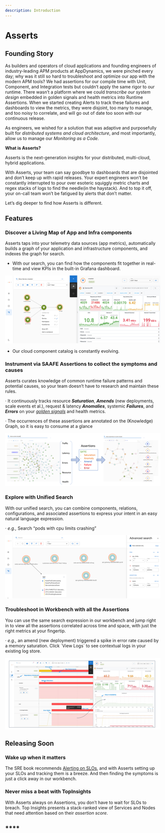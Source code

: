 ```yaml
---
description: Introduction
---
```


# Asserts

## **Founding Story**

As builders and operators of cloud applications and founding engineers of industry-leading APM products at AppDynamics, we were pinched every day; why was it still so hard to troubleshoot and optimize our app with the modern APM tools? We had assertions for our compile time with Unit, Component, and Integration tests but couldn’t apply the same rigor to our runtime. There wasn’t a platform where we could _transcribe our system design_ embedded in golden signals and health metrics into Runtime Assertions. When we started creating Alerts to track these failures and dashboards to view the metrics, they were disjoint, too many to manage, and too noisy to correlate, and will go out of date too soon with our continuous release.

As engineers, we wished for a solution that was adaptive and purposefully built for _distributed systems and cloud architecture_, and most importantly, allow us to manage our _Monitoring as a Code_.

**What is Asserts?**

Asserts is the next-generation insights for your distributed, multi-cloud, hybrid applications.

With Asserts, your team can say goodbye to dashboards that are disjointed and don’t keep up with rapid releases. Your expert engineers won’t be constantly interrupted to pour over esoteric squiggly metric charts and regex stacks of logs to find the needle\(in the haystack\). And to top it off, your on-call team won’t be fatigued by alerts that don’t matter.

Let’s dig deeper to find how Asserts is different.

## **Features**

### **Discover a Living Map of App and Infra components**

Asserts taps into your telemetry data sources \(app metrics\), automatically builds a graph of your application and infrastructure components, and indexes the graph for search.

* With our search, you can find how the components fit together in real-time and view KPIs in the built-in Grafana dashboard.

![](.gitbook/assets/0.png)

* Our cloud component catalog is constantly evolving.

### Instrument **via SAAFE Assertions to collect the symptoms and causes**

Asserts curates knowledge of common runtime failure patterns and potential causes, so your team doesn’t have to research and maintain these rules.

· It continuously tracks resource _**Saturation**_, _**Amends**_ \(new deployments, scale events et al.\), request & latency _**Anomalies**_, systemic _**Failures**_, and _**Errors**_ on your [_golden signals_](https://sre.google/sre-book/monitoring-distributed-systems/) and health metrics.

· The occurrences of these assertions are annotated on the \(Knowledge\) Graph, so it is easy to consume at a glance

![](.gitbook/assets/1.png)

#### 

### **Explore with Unified Search**

With our unified search, you can combine components, relations, configurations, and associated assertions to express your intent in an easy natural language expression.

· _e.g.,_ Search “pods with cpu limits crashing” 

![](.gitbook/assets/2.png)

### 

### **Troubleshoot in Workbench with all the Assertions**

You can use the same search expression in our workbench and jump right in to view all the assertions correlated across time and space, with just the right metrics at your fingertip.

· _e.g.,_ an amend \(new deployment\) triggered a spike in error rate caused by a memory saturation. Click \`View Logs\` to see contextual logs in your existing log store.  


![](.gitbook/assets/3.png)

## **Releasing Soon**

### **Wake up when it matters**

The SRE book recommends [Alerting on SLOs](https://sre.google/workbook/alerting-on-slos/), and with Asserts setting up your SLOs and tracking them is a breeze. And then finding the symptoms is just a click away in our workbench.

### **Never miss a beat with TopInsights**

With Asserts always on Assertions, you don’t have to wait for SLOs to breach. Top Insights presents a stack-ranked view of Services and Nodes that need attention based on their _assertion score_.

## \*\*\*\*


